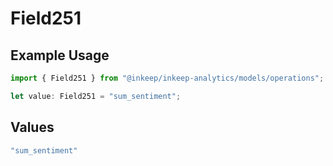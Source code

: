 # Field251

## Example Usage

```typescript
import { Field251 } from "@inkeep/inkeep-analytics/models/operations";

let value: Field251 = "sum_sentiment";
```

## Values

```typescript
"sum_sentiment"
```